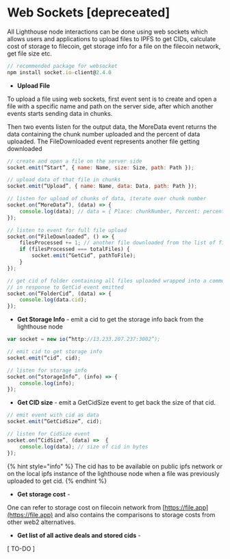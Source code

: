 # Web Sockets \[depreceated]

All Lighthouse node interactions can be done using web sockets which allows users and applications to upload files to IPFS to get CIDs, calculate cost of storage to filecoin, get storage info for a file on the filecoin network, get file size etc.

```javascript
// recommended package for websocket
npm install socket.io-client@2.4.0
```

* **Upload File**

To upload a file using web sockets, first event sent is to create and open a file with a specific name and path on the server side, after which another events starts sending data in chunks.

Then two events listen for the output data, the MoreData event returns the data containing the chunk number uploaded and the percent of data uploaded. The FileDownloaded event represents another file getting downloaded

```javascript
// create and open a file on the server side
socket.emit(“Start”, { name: Name, size: Size, path: Path });

// upload data of that file in chunks
socket.emit(“Upload”, { name: Name, data: Data, path: Path });

// listen for upload of chunks of data, iterate over chunk number
socket.on(“MoreData”), (data) => {
    console.log(data); // data = { Place: chunkNumber, Percent: percentUploaded}
});

// listen to event for full file upload
socket.on(“FileDownloaded”, () => {
    filesProcessed += 1; // another file downloaded from the list of files being uploaded
    if (filesProcessed === totalFiles) {
        socket.emit(“GetCid”, pathToFile);
    }
});

// get cid of folder containing all files uploaded wrapped into a common folder
// in response to GetCid event emitted
socket.on(“FolderCid”, (data) => {
    console.log(data.cid);
});
```

* **Get Storage Info** - emit a cid to get the storage info back from the lighthouse node

```javascript
var socket = new io(“http://13.233.207.237:3002”);

// emit cid to get storage info
socket.emit(“cid”, cid);

// listen for storage info
socket.on(“storageInfo”, (info) => {
    console.log(info);
});
```

* **Get CID size** - emit a GetCidSize event to get back the size of that cid.&#x20;

```javascript
// emit event with cid as data
socket.emit(“GetCidSize”, cid);

// listen for CidSize event
socket.on(“CidSize”, (data) =>  {
    console.log(data); // size of cid in bytes
});
```

{% hint style="info" %}
The cid has to be available on public ipfs network or on the local ipfs instance of the lighthouse node when a file was previously uploaded to get cid.
{% endhint %}

* **Get storage cost** -&#x20;

One can refer to storage cost on filecoin network from [https://file.app](https://file.app) and also contains the comparisons to storage costs from other web2 alternatives.

* **Get list of all active deals and stored cids** -

\[ TO-DO ]&#x20;
